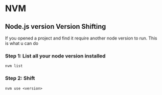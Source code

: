 # NVM

## Node.js version Version Shifting

If you opened a project and find it require another node version to run. This is what u can do

### Step 1: List all your node version installed
```shell
nvm list
``` 

### Step 2: Shift
```shell
nvm use <version>
```

